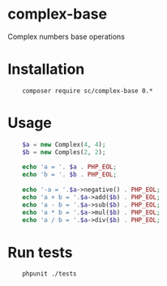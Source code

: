 # complex-base
Complex numbers base operations

Installation
====

```
    composer require sc/complex-base 0.*
```

Usage
====

```php
    $a = new Complex(4, 4);
    $b = new Comples(2, 2);
    
    echo 'a = '. $a . PHP_EOL;
    echo 'b = '. $b . PHP_EOL;
    
    echo '-a = '.$a->negative() . PHP_EOL;
    echo 'a + b = '.$a->add($b) . PHP_EOL;
    echo 'a - b = '.$a->sub($b) . PHP_EOL;
    echo 'a * b = '.$a->mul($b) . PHP_EOL;
    echo 'a / b = '.$a->div($b) . PHP_EOL;
```

Run tests
====

```
    phpunit ./tests
```